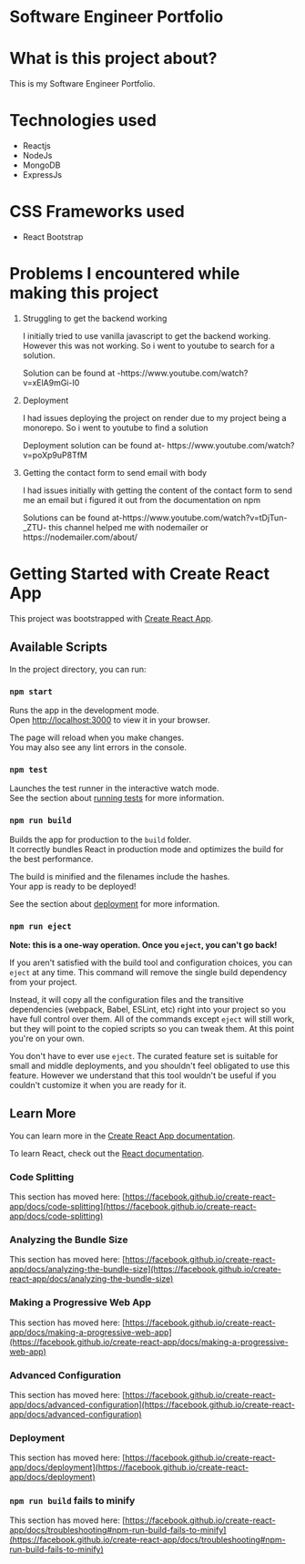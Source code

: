 <h1>Software Engineer Portfolio</h1>

<h1>What is this project about?</h1>
<p>This is my Software Engineer Portfolio.</p>

<h1>Technologies used</h1>
<ul>
<li>Reactjs</li>
<li>NodeJs</li>
<li>MongoDB</li>
<li>ExpressJs</li>
</ul>

<h1>CSS Frameworks used</h1>
<ul>
<li>React Bootstrap</li>
</ul>

<h1>Problems I encountered while making this project</h1>
<ol>
<li>Struggling to get the backend working</li>
<p>I initially tried to use vanilla javascript to get the backend working. However this was not working. So i went to youtube to search for a solution.</p>
<p>Solution can be found at -https://www.youtube.com/watch?v=xElA9mGi-I0</p>
<li>Deployment </li>
<p>I had issues deploying the project on render due to my project being a monorepo. So i went to youtube to find a solution</p>
<p>Deployment solution can be found at- https://www.youtube.com/watch?v=poXp9uP8TfM</p>
<li>Getting the contact form to send email with body</li>
<p>I had issues initially with getting the content of the contact form to send me an email but i figured it out from the documentation on npm</p>
<p>Solutions can be found at-https://www.youtube.com/watch?v=tDjTun-_ZTU- this channel helped me with nodemailer or https://nodemailer.com/about/</p>
</ol>

# Getting Started with Create React App

This project was bootstrapped with [Create React App](https://github.com/facebook/create-react-app).

## Available Scripts

In the project directory, you can run:

### `npm start`

Runs the app in the development mode.\
Open [http://localhost:3000](http://localhost:3000) to view it in your browser.

The page will reload when you make changes.\
You may also see any lint errors in the console.

### `npm test`

Launches the test runner in the interactive watch mode.\
See the section about [running tests](https://facebook.github.io/create-react-app/docs/running-tests) for more information.

### `npm run build`

Builds the app for production to the `build` folder.\
It correctly bundles React in production mode and optimizes the build for the best performance.

The build is minified and the filenames include the hashes.\
Your app is ready to be deployed!

See the section about [deployment](https://facebook.github.io/create-react-app/docs/deployment) for more information.

### `npm run eject`

**Note: this is a one-way operation. Once you `eject`, you can't go back!**

If you aren't satisfied with the build tool and configuration choices, you can `eject` at any time. This command will remove the single build dependency from your project.

Instead, it will copy all the configuration files and the transitive dependencies (webpack, Babel, ESLint, etc) right into your project so you have full control over them. All of the commands except `eject` will still work, but they will point to the copied scripts so you can tweak them. At this point you're on your own.

You don't have to ever use `eject`. The curated feature set is suitable for small and middle deployments, and you shouldn't feel obligated to use this feature. However we understand that this tool wouldn't be useful if you couldn't customize it when you are ready for it.

## Learn More

You can learn more in the [Create React App documentation](https://facebook.github.io/create-react-app/docs/getting-started).

To learn React, check out the [React documentation](https://reactjs.org/).

### Code Splitting

This section has moved here: [https://facebook.github.io/create-react-app/docs/code-splitting](https://facebook.github.io/create-react-app/docs/code-splitting)

### Analyzing the Bundle Size

This section has moved here: [https://facebook.github.io/create-react-app/docs/analyzing-the-bundle-size](https://facebook.github.io/create-react-app/docs/analyzing-the-bundle-size)

### Making a Progressive Web App

This section has moved here: [https://facebook.github.io/create-react-app/docs/making-a-progressive-web-app](https://facebook.github.io/create-react-app/docs/making-a-progressive-web-app)

### Advanced Configuration

This section has moved here: [https://facebook.github.io/create-react-app/docs/advanced-configuration](https://facebook.github.io/create-react-app/docs/advanced-configuration)

### Deployment

This section has moved here: [https://facebook.github.io/create-react-app/docs/deployment](https://facebook.github.io/create-react-app/docs/deployment)

### `npm run build` fails to minify

This section has moved here: [https://facebook.github.io/create-react-app/docs/troubleshooting#npm-run-build-fails-to-minify](https://facebook.github.io/create-react-app/docs/troubleshooting#npm-run-build-fails-to-minify)
